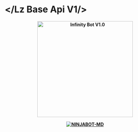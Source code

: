 # </Lz Base Api V1/>
<div align="center">
</div>
<p align="center">
  <h4 align="center">
<img src="https://telegra.ph/file/bee3283fd8aae6cbc6c24.jpg" alt="Infinity Bot V1.0" width="300" />

</div>
<p align="center">
   <a href="https://github.com/TriploGamer/Apis"><img title="NINJABOT-MD" src="https://img.shields.io/badge/Rest-By JerfinhoPro-red.svg?style=for-the-badge&logo=github" /></a>
  <h4 align="center">
